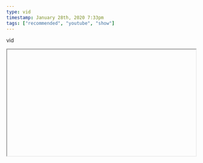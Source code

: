 ```yaml
---
type: vid
timestamp: January 28th, 2020 7:33pm
tags: ["recommended", "youtube", "show"]
---
```

vid
<iframe width="500" height="281"  id="youtube_iframe" src="https://www.youtube.com/embed/bgwS_FMZ3nQ[![thumbnail](http://i3.ytimg.com/vi//maxresdefault.jpg)](https://www.youtube.com/watch?v=)></iframe>                    
                                            
I wish I would have seen this when anti-fa were hot topic.  Still lots of great information for a wide variety for political topics.<br/>
 
                                                    
<small>source: https://saturdayxiii.tumblr.com/post/190525016499</small>